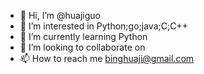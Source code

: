 - 👋 Hi, I’m @huajiguo
- 👀 I’m interested in Python;go;java;C;C++
- 🌱 I’m currently learning Python
- 💞️ I’m looking to collaborate on
- 📫 How to reach me binghuaji@gmail.com
<!---
huajiguo/huajiguo is a ✨ special ✨ repository because its `README.md` (this file) appears on your GitHub profile.
You can click the Preview link to take a look at your changes.
--->
